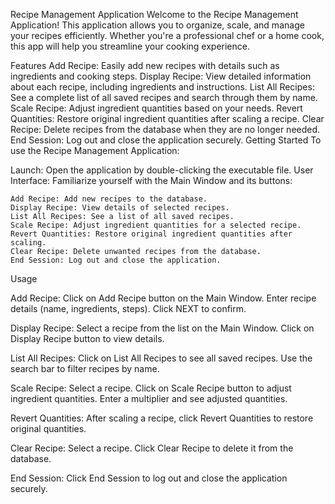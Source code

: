 Recipe Management Application
Welcome to the Recipe Management Application! This application allows you to organize, scale, and manage your recipes efficiently. Whether you're a professional chef or a home cook, this app will help you streamline your cooking experience.

Features
    Add Recipe: Easily add new recipes with details such as ingredients and cooking steps.
    Display Recipe: View detailed information about each recipe, including ingredients and instructions.
    List All Recipes: See a complete list of all saved recipes and search through them by name.
    Scale Recipe: Adjust ingredient quantities based on your needs.
    Revert Quantities: Restore original ingredient quantities after scaling a recipe.
    Clear Recipe: Delete recipes from the database when they are no longer needed.
    End Session: Log out and close the application securely.
    Getting Started
    To use the Recipe Management Application:


Launch: Open the application by double-clicking the executable file.
User Interface: Familiarize yourself with the Main Window and its buttons:
    
    Add Recipe: Add new recipes to the database.
    Display Recipe: View details of selected recipes.
    List All Recipes: See a list of all saved recipes.
    Scale Recipe: Adjust ingredient quantities for a selected recipe.
    Revert Quantities: Restore original ingredient quantities after scaling.
    Clear Recipe: Delete unwanted recipes from the database.
    End Session: Log out and close the application.

Usage

Add Recipe:
    Click on Add Recipe button on the Main Window.
    Enter recipe details (name, ingredients, steps).
    Click NEXT to confirm.
    
Display Recipe:
    Select a recipe from the list on the Main Window.
    Click on Display Recipe button to view details.

List All Recipes:
    Click on List All Recipes to see all saved recipes.
    Use the search bar to filter recipes by name.

Scale Recipe:
    Select a recipe.
    Click on Scale Recipe button to adjust ingredient quantities.
    Enter a multiplier and see adjusted quantities.

Revert Quantities:
    After scaling a recipe, click Revert Quantities to restore original quantities.

Clear Recipe:
    Select a recipe.
    Click Clear Recipe to delete it from the database.

End Session:
    Click End Session to log out and close the application securely.
